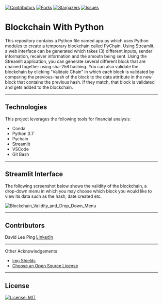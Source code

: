 
<!-- Find and Replace All [repo_name] -->
<!-- Replace [product-screenshot] [product-url] -->
<!-- Other Badgets https://naereen.github.io/badges/ -->
[![Contributors][contributors-shield]][contributors-url]
[![Forks][forks-shield]][forks-url]
[![Stargazers][stars-shield]][stars-url]
[![Issues][issues-shield]][issues-url]



# Blockchain With Python
This repository contains a Python file named app.py which uses Python modules to create a temporary blockchain called PyChain. Using Streamlit, a web interface can be generated which takes (3) different inputs, sender information, receiver information and the amoutn being sent. Using the Streamlit application, you can generate several different block that are chained together using sha-256 hashing. You can also validate the blockchain by clicking "Validate Chain" in which each block is validated by comparing the previous-hash of the block to the data attribute in the new block that contains the previous hash. If they match, that block is validated and gets added to the blockchain.

---

## Technologies

This project leverages the following tools for financial analysis:

- Conda
- Python 3.7
- Pychain
- Streamlit
- VSCode
- Git Bash

---
## Streamlit Interface

The following screenshot below shows the validity of the blockchain, a drop-down menu in which you may choose which block you would like to view its data such as the hash, date created etc.

![Blockchain_Validity_and_Drop_Down_Menu](https://user-images.githubusercontent.com/96163075/166614798-4f28d302-d86e-4425-a223-21bcc4f73182.PNG)

---

## Contributors
David Lee Ping [Linkedin](https://www.linkedin.com/in/david-lee-ping/)

---
Other Acknowledgements
* [Img Shields](https://shields.io)
* [Choose an Open Source License](https://choosealicense.com)

<!-- MARKDOWN LINKS & IMAGES -->
<!-- https://www.markdownguide.org/basic-syntax/#reference-style-links -->
[contributors-shield]: https://img.shields.io/github/contributors/davidlp94/18-Blockchain-With-Python.svg?style=for-the-badge
[contributors-url]: https://github.com/davidlp94/18-Blockchain-With-Python/graphs/contributors
[forks-shield]: https://img.shields.io/github/forks/davidlp94/18-Blockchain-With-Python.svg?style=for-the-badge
[forks-url]: https://github.com/davidlp94/18-Blockchain-With-Python/network/members
[stars-shield]: https://img.shields.io/github/stars/davidlp94/18-Blockchain-With-Python.svg?style=for-the-badge
[stars-url]: https://github.com/davidlp94/18-Blockchain-With-Python/stargazers
[issues-shield]: https://img.shields.io/github/issues/davidlp94/18-Blockchain-With-Python/network/members?style=for-the-badge
[issues-url]: https://github.com/davidlp94/18-Blockchain-With-Python/issues
[license-url]: https://choosealicense.com/licenses/mit/#

---
## License

[![License: MIT](https://img.shields.io/badge/License-MIT-blue.svg)](https://opensource.org/licenses/MIT)
